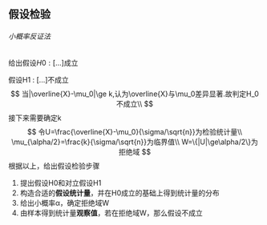 ## 假设检验

###### 小概率反证法

给出假设$H0: [...]$成立

假设H1 : [...]不成立
$$
当|\overline{X}-\mu_0|\ge k,认为\overline{X}与\mu_0差异显著.故判定H_0不成立\\
$$
接下来需要确定k
$$
令U=\frac{\overline{X}-\mu_0}{\sigma/\sqrt{n}}为检验统计量\\
\mu_{\alpha/2}=\frac{k}{\sigma/\sqrt{n}}为临界值\\
W=\{|U|\ge\alpha/2\}为拒绝域
$$
根据以上，给出假设检验步骤

1. 提出假设H0和对立假设H1
2. 构造合适的**假设统计量**，并在H0成立的基础上得到统计量的分布
3. 给出小概率α，确定拒绝域W
4. 由样本得到统计量**观察值**，若在拒绝域W，那么假设不成立

